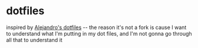 # dotfiles

inspired by [Alejandro's dotfiles](https://github.com/AlejandroFrias/dotfiles) -- the reason it's not a fork is cause I want to understand what I'm putting in my dot files, and I'm not gonna go through all that to understand it


